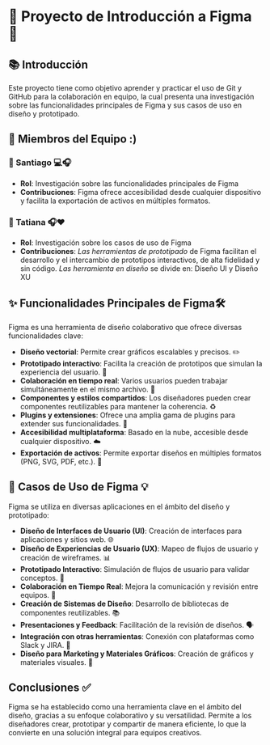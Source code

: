 # 🌟 Proyecto de Introducción a Figma 🌟

## 📚 Introducción
Este proyecto tiene como objetivo aprender y practicar el uso de Git y GitHub para la colaboración en equipo, la cual presenta una investigación sobre las funcionalidades principales de Figma y sus casos de uso en diseño y prototipado.


## 👥 Miembros del Equipo :)

### 🌟 Santiago 💻​🎧​
- **Rol**: Investigación sobre las funcionalidades principales de Figma
- **Contribuciones**: Figma ofrece accesibilidad desde cualquier dispositivo y facilita la exportación de activos en múltiples formatos. 

### 🌟 Tatiana 🎧​❤️​
- **Rol**: Investigación sobre los casos de uso de Figma
- **Contribuciones**: _Las herramientas de prototipado_ de Figma facilitan el desarrollo y el intercambio de prototipos interactivos, de alta fidelidad y sin código. _Las herramienta en diseño_ se divide en: Diseño UI y Diseño XU

## ✨ Funcionalidades Principales de Figma🛠️

Figma es una herramienta de diseño colaborativo que ofrece diversas funcionalidades clave:

- **Diseño vectorial**: Permite crear gráficos escalables y precisos. ✏️
- **Prototipado interactivo**: Facilita la creación de prototipos que simulan la experiencia del usuario. 📱
- **Colaboración en tiempo real**: Varios usuarios pueden trabajar simultáneamente en el mismo archivo. 👥
- **Componentes y estilos compartidos**: Los diseñadores pueden crear componentes reutilizables para mantener la coherencia. ♻️
- **Plugins y extensiones**: Ofrece una amplia gama de plugins para extender sus funcionalidades. 🔌
- **Accesibilidad multiplataforma**: Basado en la nube, accesible desde cualquier dispositivo. ☁️
- **Exportación de activos**: Permite exportar diseños en múltiples formatos (PNG, SVG, PDF, etc.). 📂

## 🎨 Casos de Uso de Figma 💡

Figma se utiliza en diversas aplicaciones en el ámbito del diseño y prototipado:

- **Diseño de Interfaces de Usuario (UI)**: Creación de interfaces para aplicaciones y sitios web. 🌐
- **Diseño de Experiencias de Usuario (UX)**: Mapeo de flujos de usuario y creación de wireframes. 📊
- **Prototipado Interactivo**: Simulación de flujos de usuario para validar conceptos. 🔄
- **Colaboración en Tiempo Real**: Mejora la comunicación y revisión entre equipos. 🤝
- **Creación de Sistemas de Diseño**: Desarrollo de bibliotecas de componentes reutilizables. 📚
- **Presentaciones y Feedback**: Facilitación de la revisión de diseños. 🗣️
- **Integración con otras herramientas**: Conexión con plataformas como Slack y JIRA. 🔗
- **Diseño para Marketing y Materiales Gráficos**: Creación de gráficos y materiales visuales. 🎉

## Conclusiones ✅

Figma se ha establecido como una herramienta clave en el ámbito del diseño, gracias a su enfoque colaborativo y su versatilidad. Permite a los diseñadores crear, prototipar y compartir de manera eficiente, lo que la convierte en una solución integral para equipos creativos.
